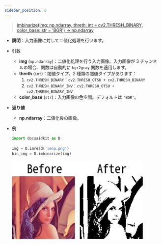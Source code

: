 ```yaml
---
sidebar_position: 6
---
```


> [imbinarize(img: np.ndarray, threth: int = cv2.THRESH_BINARY, color_base: str = 'BGR') -> np.ndarray](https://github.com/DocsaidLab/DocsaidKit/blob/012540eebaebb2718987dd3ec0f7dcf40f403caa/docsaidkit/vision/functionals.py#L336)

- **説明**：入力画像に対して二値化処理を行います。

- 引数

  - **img** (`np.ndarray`)：二値化処理を行う入力画像。入力画像が 3 チャンネルの場合、関数は自動的に `bgr2gray` 関数を適用します。
  - **threth** (`int`)：閾値タイプ。2 種類の閾値タイプがあります：
    1. `cv2.THRESH_BINARY`：`cv2.THRESH_OTSU + cv2.THRESH_BINARY`
    2. `cv2.THRESH_BINARY_INV`：`cv2.THRESH_OTSU + cv2.THRESH_BINARY_INV`
  - **color_base** (`str`)：入力画像の色空間。デフォルトは `'BGR'`。

- **返り値**

  - **np.ndarray**：二値化後の画像。

- **例**

  ```python
  import docsaidkit as D

  img = D.imread('lena.png')
  bin_img = D.imbinarize(img)
  ```

  ![imbinarize](./resource/test_imbinarize.jpg)
